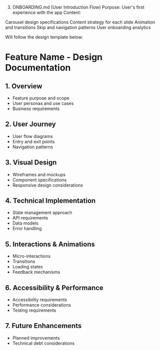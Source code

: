 3. ONBOARDING.md (User Introduction Flow)
Purpose: User's first experience with the app
Content:

Carousel design specifications
Content strategy for each slide
Animation and transitions
Skip and navigation patterns
User onboarding analytics


Will follow the design template below:
# Feature Name - Design Documentation

## 1. Overview
- Feature purpose and scope
- User personas and use cases
- Business requirements

## 2. User Journey
- User flow diagrams
- Entry and exit points
- Navigation patterns

## 3. Visual Design
- Wireframes and mockups
- Component specifications
- Responsive design considerations

## 4. Technical Implementation
- State management approach
- API requirements
- Data models
- Error handling

## 5. Interactions & Animations
- Micro-interactions
- Transitions
- Loading states
- Feedback mechanisms

## 6. Accessibility & Performance
- Accessibility requirements
- Performance considerations
- Testing requirements

## 7. Future Enhancements
- Planned improvements
- Technical debt considerations
